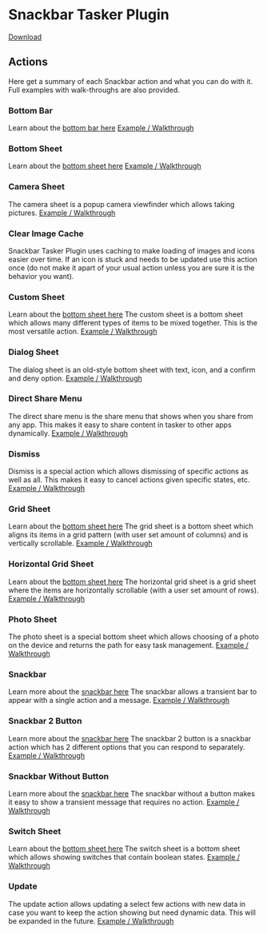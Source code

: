 # Snackbar Tasker Plugin
[Download](https://play.google.com/store/apps/details?id=com.nick.mowen.sceneplugin)

## Actions

Here get a summary of each Snackbar action and what you can do with it. Full examples with walk-throughs are also provided.

### Bottom Bar
Learn about the [bottom bar here](https://material.io/design/components/bottom-navigation.html)
[Example / Walkthrough](./bottom-bar/README.md)

### Bottom Sheet
Learn about the [bottom sheet here](https://material.io/design/components/sheets-bottom.html)
[Example / Walkthrough](./bottom-sheet/README.md)

### Camera Sheet
The camera sheet is a popup camera viewfinder which allows taking pictures.
[Example / Walkthrough](./camera-sheet/README.md)

### Clear Image Cache
Snackbar Tasker Plugin uses caching to make loading of images and icons easier over time. If an icon is stuck and needs to be updated use this action once (do not make it apart of your usual action unless you are sure it is the behavior you want).

### Custom Sheet
Learn about the [bottom sheet here](https://material.io/design/components/sheets-bottom.html)
The custom sheet is a bottom sheet which allows many different types of items to be mixed together. This is the most versatile action.
[Example / Walkthrough](./custom-sheet/README.md)

### Dialog Sheet
The dialog sheet is an old-style bottom sheet with text, icon, and a confirm and deny option.
[Example / Walkthrough](./dialog-sheet/README.md)

### Direct Share Menu
The direct share menu is the share menu that shows when you share from any app. This makes it easy to share content in tasker to other apps dynamically.
[Example / Walkthrough](./share/README.md)

### Dismiss
Dismiss is a special action which allows dismissing of specific actions as well as all. This makes it easy to cancel actions given specific states, etc.
[Example / Walkthrough](./dismiss/README.md)

### Grid Sheet
Learn about the [bottom sheet here](https://material.io/design/components/sheets-bottom.html)
The grid sheet is a bottom sheet which aligns its items in a grid pattern (with user set amount of columns) and is vertically scrollable.
[Example / Walkthrough](./grid-sheet/README.md)

### Horizontal Grid Sheet
Learn about the [bottom sheet here](https://material.io/design/components/sheets-bottom.html)
The horizontal grid sheet is a grid sheet where the items are horizontally scrollable (with a user set amount of rows).
[Example / Walkthrough](./horiz-sheet/README.md)

### Photo Sheet
The photo sheet is a special bottom sheet which allows choosing of a photo on the device and returns the path for easy task management.
[Example / Walkthrough](./photo-sheet/README.md)

### Snackbar
Learn more about the [snackbar here](https://material.io/design/components/snackbars.html)
The snackbar allows a transient bar to appear with a single action and a message.
[Example / Walkthrough](./snackbar/README.md)

### Snackbar 2 Button
Learn more about the [snackbar here](https://material.io/design/components/snackbars.html)
The snackbar 2 button is a snackbar action which has 2 different options that you can respond to separately.
[Example / Walkthrough](./snackbar-double/README.md)

### Snackbar Without Button
Learn more about the [snackbar here](https://material.io/design/components/snackbars.html)
The snackbar without a button makes it easy to show a transient message that requires no action.
[Example / Walkthrough](./snackbar-none/README.md)

### Switch Sheet
Learn about the [bottom sheet here](https://material.io/design/components/sheets-bottom.html)
The switch sheet is a bottom sheet which allows showing switches that contain boolean states.
[Example / Walkthrough](./switch-sheet/README.md)

### Update
The update action allows updating a select few actions with new data in case you want to keep the action showing but need dynamic data. This will be expanded in the future.
[Example / Walkthrough](./update/README.md)
